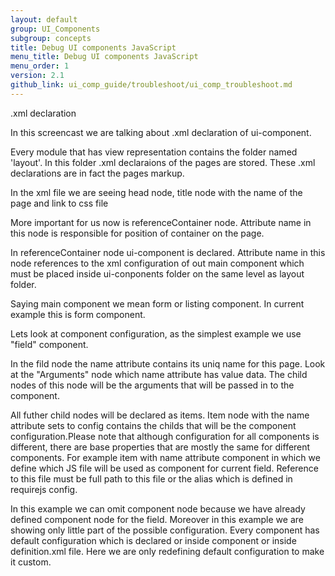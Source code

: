 ```yaml
---
layout: default
group: UI_Components
subgroup: concepts
title: Debug UI components JavaScript
menu_title: Debug UI components JavaScript
menu_order: 1
version: 2.1
github_link: ui_comp_guide/troubleshoot/ui_comp_troubleshoot.md
---
```



.xml declaration

In this screencast we are talking about .xml declaration of ui-component.

Every module that has view representation contains the folder named 'layout'. In this folder .xml declaraions of the pages are stored. These .xml declarations are in fact the pages markup.

In the xml file we are seeing head node, title node with the name of the page and link to css file

More important for us now is referenceContainer node. Attribute name in this node is responsible for position of container on the page.

In referenceContainer node ui-component is declared. Attribute name in this node references to the xml configuration of out main component which must be placed inside ui-conponents folder on the same level as layout folder.

Saying main component we mean form or listing component. In current example this is form component.

Lets look at component configuration, as the simplest example we use "field" component.

In the fild node the name attribute contains its uniq name for this page. Look at the "Arguments" node which name attribute has value data. The child nodes of this node will be the arguments that will be passed in to the component.

All futher child nodes will be declared as items. Item node with the name attribute sets to config contains the childs that will be the component configuration.Please note that although configuration for all components is different, there are base properties that are mostly the same for different components. For example item with name attribute component in which we define which JS file will be used as component for current field. Reference to this file must be full path to this file or the alias which is defined in requirejs config. 

In this example we can omit component node because we have already defined component node for the field. Moreover in this example we are showing only little part of the possible configuration. Every component has default configuration which is declared or inside component or inside definition.xml file. Here we are only redefining default configuration to make it custom.   
